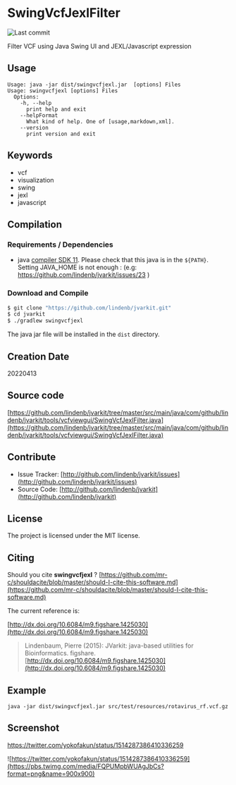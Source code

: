 # SwingVcfJexlFilter

![Last commit](https://img.shields.io/github/last-commit/lindenb/jvarkit.png)

Filter VCF using Java Swing UI and JEXL/Javascript expression


## Usage

```
Usage: java -jar dist/swingvcfjexl.jar  [options] Files
Usage: swingvcfjexl [options] Files
  Options:
    -h, --help
      print help and exit
    --helpFormat
      What kind of help. One of [usage,markdown,xml].
    --version
      print version and exit

```


## Keywords

 * vcf
 * visualization
 * swing
 * jexl
 * javascript


## Compilation

### Requirements / Dependencies

* java [compiler SDK 11](https://jdk.java.net/11/). Please check that this java is in the `${PATH}`. Setting JAVA_HOME is not enough : (e.g: https://github.com/lindenb/jvarkit/issues/23 )


### Download and Compile

```bash
$ git clone "https://github.com/lindenb/jvarkit.git"
$ cd jvarkit
$ ./gradlew swingvcfjexl
```

The java jar file will be installed in the `dist` directory.


## Creation Date

20220413

## Source code 

[https://github.com/lindenb/jvarkit/tree/master/src/main/java/com/github/lindenb/jvarkit/tools/vcfviewgui/SwingVcfJexlFilter.java](https://github.com/lindenb/jvarkit/tree/master/src/main/java/com/github/lindenb/jvarkit/tools/vcfviewgui/SwingVcfJexlFilter.java)


## Contribute

- Issue Tracker: [http://github.com/lindenb/jvarkit/issues](http://github.com/lindenb/jvarkit/issues)
- Source Code: [http://github.com/lindenb/jvarkit](http://github.com/lindenb/jvarkit)

## License

The project is licensed under the MIT license.

## Citing

Should you cite **swingvcfjexl** ? [https://github.com/mr-c/shouldacite/blob/master/should-I-cite-this-software.md](https://github.com/mr-c/shouldacite/blob/master/should-I-cite-this-software.md)

The current reference is:

[http://dx.doi.org/10.6084/m9.figshare.1425030](http://dx.doi.org/10.6084/m9.figshare.1425030)

> Lindenbaum, Pierre (2015): JVarkit: java-based utilities for Bioinformatics. figshare.
> [http://dx.doi.org/10.6084/m9.figshare.1425030](http://dx.doi.org/10.6084/m9.figshare.1425030)


## Example

```
java -jar dist/swingvcfjexl.jar src/test/resources/rotavirus_rf.vcf.gz
```

## Screenshot

https://twitter.com/yokofakun/status/1514287386410336259

![https://twitter.com/yokofakun/status/1514287386410336259](https://pbs.twimg.com/media/FQPUMpbWUAgJbCs?format=png&name=900x900)

